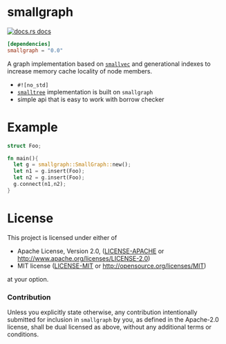 # smallgraph

<a href="https://docs.rs/smallgraph"><img src="https://img.shields.io/badge/docs-latest-blue.svg?style=flat-square" alt="docs.rs docs" /></a>

```toml
[dependencies]
smallgraph = "0.0"
```

A graph implementation based on [`smallvec`](https://github.com/servo/rust-smallvec) and generational indexes to increase memory cache locality of node members.

* `#![no_std]`
* [`smalltree`](https://github.com/richardanaya/smalltree) implementation is built on `smallgraph`
* simple api that is easy to work with borrow checker


# Example

```rust
struct Foo;

fn main(){
  let g = smallgraph::SmallGraph::new();
  let n1 = g.insert(Foo);
  let n2 = g.insert(Foo);
  g.connect(n1,n2);
}
```


# License

This project is licensed under either of

 * Apache License, Version 2.0, ([LICENSE-APACHE](LICENSE-APACHE) or
   http://www.apache.org/licenses/LICENSE-2.0)
 * MIT license ([LICENSE-MIT](LICENSE-MIT) or
   http://opensource.org/licenses/MIT)

at your option.

### Contribution

Unless you explicitly state otherwise, any contribution intentionally submitted
for inclusion in `smallgraph` by you, as defined in the Apache-2.0 license, shall be
dual licensed as above, without any additional terms or conditions.
